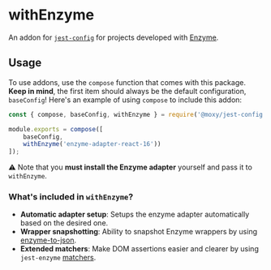 # withEnzyme

An addon for [`jest-config`](https://www.github.com/moxystudio/jest-config) for projects developed with [Enzyme](https://github.com/airbnb/enzyme).

## Usage

To use addons, use the `compose` function that comes with this package. **Keep in mind**, the first item should always be the default configuration, `baseConfig`! Here's an example of using `compose` to include this addon:

```js
const { compose, baseConfig, withEnzyme } = require('@moxy/jest-config');

module.exports = compose([
    baseConfig,
    withEnzyme('enzyme-adapter-react-16'))
]);
```

⚠️ Note that you **must install the Enzyme adapter** yourself and pass it to `withEnzyme`.

### What's included in `withEnzyme`?

- **Automatic adapter setup**: Setups the enzyme adapter automatically based on the desired one.
- **Wrapper snapshotting**: Ability to snapshot Enzyme wrappers by using [enzyme-to-json](https://www.npmjs.com/package/enzyme-to-json).
- **Extended matchers**: Make DOM assertions easier and clearer by using `jest-enzyme` [matchers](https://github.com/FormidableLabs/enzyme-matchers/tree/master/packages/jest-enzyme#assertions).

